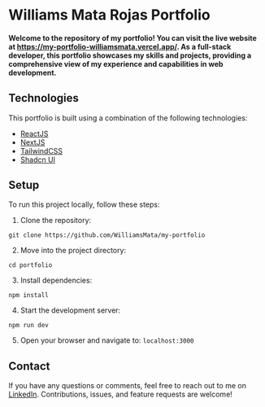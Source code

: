 # Williams Mata Rojas Portfolio

#### Welcome to the repository of my portfolio! You can visit the live website at https://my-portfolio-williamsmata.vercel.app/. As a full-stack developer, this portfolio showcases my skills and projects, providing a comprehensive view of my experience and capabilities in web development.

## Technologies

This portfolio is built using a combination of the following technologies:

- [ReactJS](https://es.react.dev/)
- [NextJS](https://nextjs.org/)
- [TailwindCSS](https://tailwindcss.com/)
- [Shadcn UI](https://ui.shadcn.com/)

## Setup

To run this project locally, follow these steps:

1. Clone the repository:

```
git clone https://github.com/WilliamsMata/my-portfolio
```

2. Move into the project directory:

```
cd portfolio
```

3. Install dependencies:

```
npm install
```

4. Start the development server:

```
npm run dev
```

5. Open your browser and navigate to: `localhost:3000`

## Contact

If you have any questions or comments, feel free to reach out to me on [LinkedIn](https://www.linkedin.com/in/williams-mata). Contributions, issues, and feature requests are welcome!
